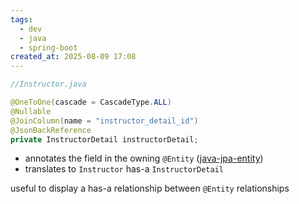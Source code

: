 ```yaml
---
tags:
  - dev
  - java
  - spring-boot
created_at: 2025-08-09 17:08
---
```

```java
//Instructor.java

@OneToOne(cascade = CascadeType.ALL)
@Nullable
@JoinColumn(name = "instructor_detail_id")
@JsonBackReference
private InstructorDetail instructorDetail;
```
- annotates the field in the owning `@Entity` ([java-jpa-entity](dev/java/java-jpa-entity.md))
- translates to `Instructor` has-a `InstructorDetail`

useful to display a has-a relationship between `@Entity` relationships